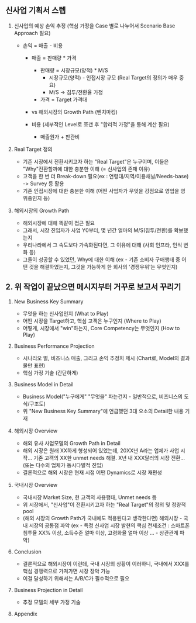 ## 신사업 기획서 스텝

1. 신사업의 예상 손익 추정 (핵심 가정을 Case 별로 나누어서 Scenario Base Approach 필요)
    - 손익 = 매출 - 비용
        - 매출 = 판매량 * 가격
            - 판매량 = 시장규모(양적) * M/S
                - 시장규모(양적) - 인접시장 규모 (Real Target의 정의가 매우 중요)
                - M/S -> 침투/전환율 가정
            - 가격 = Target 가격대
        - vs 해외시장의 Growth Path (벤치마킹)

        - 비용 (세부적인 Level로 쪼갠 후 "합리적 가정"을 통해 계산 필요)
            - 매출원가 + 판관비 

2. Real Target 정의
    - 기존 시장에서 전환시키고자 하는 "Real Target"은 누구이며, 이들은 "Why"전환할까에 대한 충분한 이해 (= 신사업의 존재 이유)
    - 고객을 한 번 더 Break-down 필요(ex : 연령대/지역/이용채널/Needs-base) -> Survey 등 활용
    - 기존 인접시장에 대한 충분한 이해 (어떤 사업자가 무엇을 강점으로 영업을 영위중인지 등)


3. 해외시장의 Growth Path
    - 해외시장에 대해 똑같이 접근 필요
    - 그래서, 시장 진입자가 사업 Y0부터, 몇 년간 얼마의 M/S(침투/전환)를 확보했는지
    - 우리나라에서 그 속도보다 가속화된다면, 그 이유에 대해 (사회 인프라, 인식 변화 등)
    - 그들이 성공할 수 있었던, Why에 대한 이해 (ex - 기존 소비자 구매행태 중 어떤 것을 해결하였는지, 그것을 가능하게 한 회사의 '경쟁우위'는 무엇인지)

## 2. 위 작업이 끝났으면 메시지부터 거꾸로 보고서 꾸리기

1. New Business Key Summary
    
    - 무엇을 하는 신사업인지 (What to Play)
    - 어떤 시장을 Target하고, 핵심 고객은 누구인지 (Where to Play)
    - 어떻게, 시장에서 "win"하는지, Core Competency는 무엇인지 (How to Play)

2. Business Performance Projection

    - 시나리오 별, 비즈니스 매출, 그리고 손익 추정치 제시 (Chart로, Model의 결과물만 표현)
    - 핵심 가정 기술 (간단하게)

3. Business Model in Detail
    
    - Business Model("누구에게" "무엇을" 파는건지 - 일반적으로, 비즈니스의 도식/구조도)
    - 위 "New Business Key Summary"에 언급했던 3대 요소의 Detail한 내용 기재

4. 해외시장 Overview

    - 해외 유사 사업모델의 Growth Path in Detail
    - 해외 시장은 원래 XX하게 형성되어 있었는데, 20XX년 A라는 업체가 사업 시작... 기존 고객의 XX한 unmet needs 해결. X년 내 XXX달러의 시장 전환... (또는 다수의 업체가 동시다발적 진입)
    - 결론적으로 해외 시장은 현재 시점 어떤 Dynamics로 시장 재편성

5. 국내시장 Overview
    
    - 국내시장 Market Size, 현 고객의 사용행태, Unmet needs 등
    - 위 시장에서, "신사업"이 전환시키고자 하는 "Real Target"의 정의 및 정량적 pool
    - (해외 시장의 Growth Path가 국내에도 적용된다고 생각한다면) 해외시장 - 국내 시장의 공통점 파악 (ex - 특정 신사업 시장 발현의 핵심 전제조건 : 스마트폰 침투율 XX% 이상, 소득수준 얼마 이상, 고령화율 얼마 이상 ... - 상관관계 파악)

6. Conclusion
    - 결론적으로 해외시장이 이런데, 국내 시장의 상황이 이러하니, 국내에서 XXX를 핵심 경쟁력으로 가져가면 시장 장악 가능
    - 이걸 달성하기 위해서는 A/B/C가 필수적으로 필요

7. Business Projection in Detail
    - 추정 모델의 세부 가정 기술

8. Appendix
